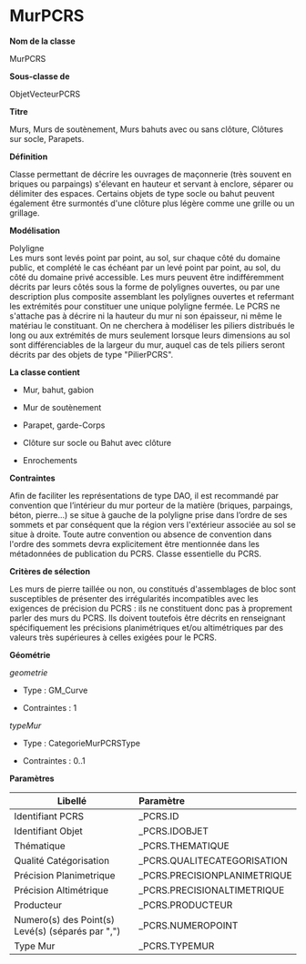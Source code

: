 # MurPCRS #



**Nom de la classe**

MurPCRS

**Sous-classe de**

ObjetVecteurPCRS

**Titre**

Murs, Murs de soutènement, Murs bahuts avec ou sans clôture, Clôtures sur socle, Parapets.

**Définition**

Classe permettant de décrire les ouvrages de maçonnerie (très souvent en briques ou parpaings) s'élevant en hauteur et servant à enclore, séparer ou délimiter des espaces. Certains objets de type socle ou bahut peuvent également être surmontés d'une clôture plus légère comme une grille ou un grillage.

**Modélisation**

Polyligne <br>
Les murs sont levés point par point, au sol, sur chaque côté du domaine public, et complété le cas échéant par un levé point par point, au sol, du côté du domaine privé accessible. Les murs peuvent être indifféremment décrits par leurs côtés sous la forme de polylignes ouvertes, ou par une description plus composite assemblant les polylignes ouvertes et refermant les extrémités pour constituer une unique polyligne fermée.
Le PCRS ne s'attache pas à décrire ni la hauteur du mur ni son épaisseur, ni même le matériau le constituant.
On ne cherchera à modéliser les piliers distribués le long ou aux extrémités de murs seulement lorsque leurs dimensions au sol sont différenciables de la largeur du mur, auquel cas de tels piliers seront décrits par des objets de type "PilierPCRS".

**La classe contient**

- Mur, bahut, gabion

- Mur de soutènement

- Parapet, garde-Corps

- Clôture sur socle ou Bahut avec clôture

- Enrochements

**Contraintes**

Afin de faciliter les représentations de type DAO, il est recommandé par convention que l’intérieur du mur porteur de la matière (briques, parpaings, béton, pierre...) se situe à gauche de la polyligne prise dans l’ordre de ses sommets et par conséquent que la région vers l'extérieur associée au sol se situe à droite.
Toute autre convention ou absence de convention dans l'ordre des sommets devra explicitement être mentionnée dans les métadonnées de publication du PCRS.
Classe essentielle du PCRS.

**Critères de sélection**

Les murs de pierre taillée ou non, ou constitués d'assemblages de bloc sont susceptibles de présenter des irrégularités incompatibles avec les exigences de précision du PCRS : ils ne constituent donc pas à proprement parler des murs du PCRS.
Ils doivent toutefois être décrits en renseignant spécifiquement les précisions planimétriques et/ou altimétriques par des valeurs très supérieures à celles exigées pour le PCRS.

**Géométrie**

*geometrie*

- Type : GM_Curve

- Contraintes : 1

*typeMur*

- Type : CategorieMurPCRSType

- Contraintes : 0..1

**Paramètres**

| Libellé | Paramètre |
| ---------|:-------------|
|Identifiant PCRS|_PCRS.ID|
|Identifiant Objet|_PCRS.IDOBJET|
|Thématique|_PCRS.THEMATIQUE|
|Qualité Catégorisation|_PCRS.QUALITECATEGORISATION|
|Précision Planimetrique|_PCRS.PRECISIONPLANIMETRIQUE|
|Précision Altimétrique|_PCRS.PRECISIONALTIMETRIQUE|
|Producteur|_PCRS.PRODUCTEUR|
|Numero(s) des Point(s) Levé(s) (séparés par ",")|_PCRS.NUMEROPOINT|
|Type Mur|_PCRS.TYPEMUR|
